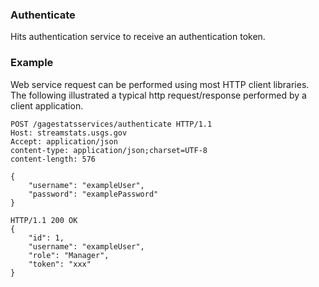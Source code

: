 ### Authenticate
Hits authentication service to receive an authentication token.

### Example
Web service request can be performed using most HTTP client libraries. The following illustrated a typical http request/response performed by a client application.

```
POST /gagestatsservices/authenticate HTTP/1.1
Host: streamstats.usgs.gov
Accept: application/json
content-type: application/json;charset=UTF-8
content-length: 576

{
    "username": "exampleUser",
    "password": "examplePassword"
}
```

```
HTTP/1.1 200 OK
{
    "id": 1,
    "username": "exampleUser",
    "role": "Manager",
    "token": "xxx"
}
```